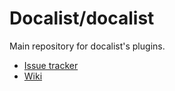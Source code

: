 Docalist/docalist
=================

Main repository for docalist's plugins.

- [Issue tracker](https://github.com/docalist/docalist/issues)
- [Wiki](https://github.com/docalist/docalist/wiki)

